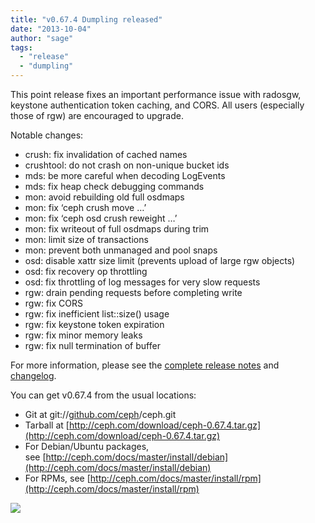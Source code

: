```yaml
---
title: "v0.67.4 Dumpling released"
date: "2013-10-04"
author: "sage"
tags: 
  - "release"
  - "dumpling"
---
```


This point release fixes an important performance issue with radosgw, keystone authentication token caching, and CORS. All users (especially those of rgw) are encouraged to upgrade.

Notable changes:

- crush: fix invalidation of cached names
- crushtool: do not crash on non-unique bucket ids
- mds: be more careful when decoding LogEvents
- mds: fix heap check debugging commands
- mon: avoid rebuilding old full osdmaps
- mon: fix ‘ceph crush move …’
- mon: fix ‘ceph osd crush reweight …’
- mon: fix writeout of full osdmaps during trim
- mon: limit size of transactions
- mon: prevent both unmanaged and pool snaps
- osd: disable xattr size limit (prevents upload of large rgw objects)
- osd: fix recovery op throttling
- osd: fix throttling of log messages for very slow requests
- rgw: drain pending requests before completing write
- rgw: fix CORS
- rgw: fix inefficient list::size() usage
- rgw: fix keystone token expiration
- rgw: fix minor memory leaks
- rgw: fix null termination of buffer

For more information, please see the [complete release notes](http://ceph.com/docs/master/release-notes/#v0-67-4-dumpling) and [changelog](http://ceph.com/docs/master/_downloads/v0.67.4.txt).

You can get v0.67.4 from the usual locations:

- Git at git://[github.com/ceph](http://github.com/ceph)/ceph.git
- Tarball at [http://ceph.com/download/ceph-0.67.4.tar.gz](http://ceph.com/download/ceph-0.67.4.tar.gz)
- For Debian/Ubuntu packages, see [http://ceph.com/docs/master/install/debian](http://ceph.com/docs/master/install/debian)
- For RPMs, see [http://ceph.com/docs/master/install/rpm](http://ceph.com/docs/master/install/rpm)

![](http://track.hubspot.com/__ptq.gif?a=268973&k=14&bu=http://ceph.com&r=http://ceph.com/releases/v0-67-4-dumpling-released/&bvt=rss&p=wordpress)
